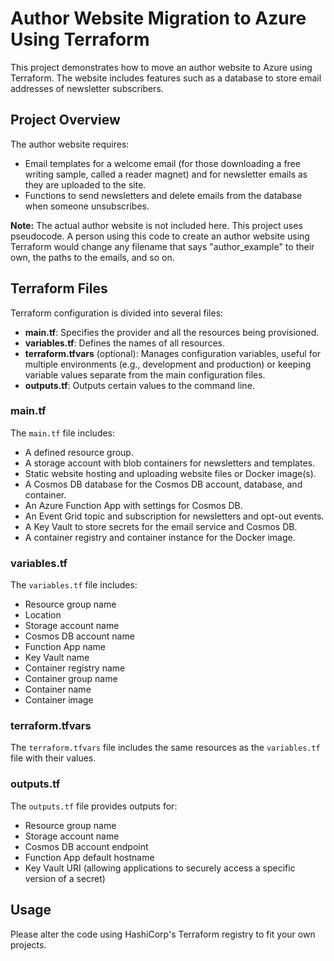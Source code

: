 # Author Website Migration to Azure Using Terraform

This project demonstrates how to move an author website to Azure using Terraform. The website includes features such as a database to store email addresses of newsletter subscribers.

## Project Overview

The author website requires:
- Email templates for a welcome email (for those downloading a free writing sample, called a reader magnet) and for newsletter emails as they are uploaded to the site.
- Functions to send newsletters and delete emails from the database when someone unsubscribes.

**Note:** The actual author website is not included here. This project uses pseudocode. A person using this code to create an author website using Terraform would change any filename that says "author_example" to their own, the paths to the emails, and so on.

## Terraform Files

Terraform configuration is divided into several files:

- **main.tf**: Specifies the provider and all the resources being provisioned.
- **variables.tf**: Defines the names of all resources.
- **terraform.tfvars** (optional): Manages configuration variables, useful for multiple environments (e.g., development and production) or keeping variable values separate from the main configuration files.
- **outputs.tf**: Outputs certain values to the command line.

### main.tf

The `main.tf` file includes:
- A defined resource group.
- A storage account with blob containers for newsletters and templates.
- Static website hosting and uploading website files or Docker image(s).
- A Cosmos DB database for the Cosmos DB account, database, and container.
- An Azure Function App with settings for Cosmos DB.
- An Event Grid topic and subscription for newsletters and opt-out events.
- A Key Vault to store secrets for the email service and Cosmos DB.
- A container registry and container instance for the Docker image.

### variables.tf

The `variables.tf` file includes:
- Resource group name
- Location
- Storage account name
- Cosmos DB account name
- Function App name
- Key Vault name
- Container registry name
- Container group name
- Container name
- Container image

### terraform.tfvars

The `terraform.tfvars` file includes the same resources as the `variables.tf` file with their values.

### outputs.tf

The `outputs.tf` file provides outputs for:
- Resource group name
- Storage account name
- Cosmos DB account endpoint
- Function App default hostname
- Key Vault URI (allowing applications to securely access a specific version of a secret)

## Usage

Please alter the code using HashiCorp's Terraform registry to fit your own projects.

